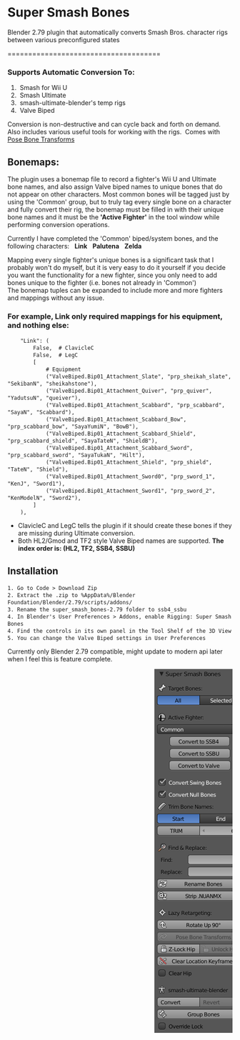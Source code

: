 # Super Smash Bones
Blender 2.79 plugin that automatically converts Smash Bros. character rigs between various preconfigured states

=====================================
### Supports Automatic Conversion To:
1.  Smash for Wii U
2.  Smash Ultimate
3.  smash-ultimate-blender's temp rigs
4.  Valve Biped

Conversion is non-destructive and can cycle back and forth on demand. \
Also includes various useful tools for working with the rigs.  Comes with [Pose Bone Transforms](https://github.com/Blaco/Pose-Bone-Transforms/)

## Bonemaps:
The plugin uses a bonemap file to record a fighter's Wii U and Ultimate bone names, and also assign Valve biped names to unique bones that do not appear on other characters. Most common bones will be tagged just by using the 'Common' group, but to truly tag every single bone on a character and fully convert their rig, the bonemap must be filled in with their unique bone names and it must be the **'Active Fighter'** in the tool window while performing conversion operations.

Currently I have completed the 'Common' biped/system bones, and the following characters:   **Link**   **Palutena**   **Zelda**

Mapping every single fighter's unique bones is a significant task that I probably won't do myself, but it is very easy to do it yourself if you decide you want the functionality for a new fighter, since you only need to add bones unique to the fighter (i.e. bones not already in 'Common') \
The bonemap tuples can be expanded to include more and more fighters and mappings without any issue.

### For example, Link only required mappings for his equipment, and nothing else:
```
    "Link": (
        False,  # ClavicleC
        False,  # LegC
        [
            # Equipment
            ("ValveBiped.Bip01_Attachment_Slate", "prp_sheikah_slate", "SekibanN", "sheikahstone"),
            ("ValveBiped.Bip01_Attachment_Quiver", "prp_quiver", "YadutsuN", "queiver"),
            ("ValveBiped.Bip01_Attachment_Scabbard", "prp_scabbard", "SayaN", "Scabbard"),
            ("ValveBiped.Bip01_Attachment_Scabbard_Bow", "prp_scabbard_bow", "SayaYumiN", "BowB"),
            ("ValveBiped.Bip01_Attachment_Scabbard_Shield", "prp_scabbard_shield", "SayaTateN", "ShieldB"),
            ("ValveBiped.Bip01_Attachment_Scabbard_Sword", "prp_scabbard_sword", "SayaTukaN", "Hilt"),
            ("ValveBiped.Bip01_Attachment_Shield", "prp_shield", "TateN", "Shield"),
            ("ValveBiped.Bip01_Attachment_Sword0", "prp_sword_1", "KenJ", "Sword1"),
            ("ValveBiped.Bip01_Attachment_Sword1", "prp_sword_2", "KenModelN", "Sword2"),
        ]
    ),
```
- ClavicleC and LegC tells the plugin if it should create these bones if they are missing during Ultimate conversion.
- Both HL2/Gmod and TF2 style Valve Biped names are supported. **The index order is: (HL2, TF2, SSB4, SSBU)**

## Installation
    1. Go to Code > Download Zip
    2. Extract the .zip to %AppData%/Blender Foundation/Blender/2.79/scripts/addons/
    3. Rename the super_smash_bones-2.79 folder to ssb4_ssbu
    4. In Blender's User Preferences > Addons, enable Rigging: Super Smash Bones
    4. Find the controls in its own panel in the Tool Shelf of the 3D View
    5. You can change the Valve Biped settings in User Preferences


Currently only Blender 2.79 compatible, might update to modern api later when I feel this is feature complete.

<pre>                                       <img src="./smashbones279.png" alt="smashbones279"></pre>
